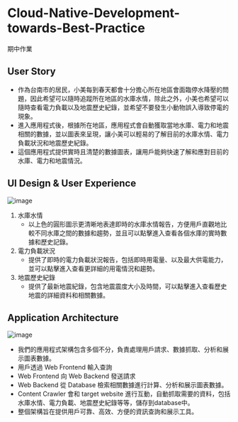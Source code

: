 # Cloud-Native-Development-towards-Best-Practice
期中作業

## User Story
- 作為台南市的居民，小美每到春天都會十分擔心所在地區會面臨停水降壓的問題，因此希望可以隨時追蹤所在地區的水庫水情，除此之外，小美也希望可以隨時查看電力負載以及地震歷史紀錄，並希望不要發生小動物誤入導致停電的現象。
- 進入應用程式後，根據所在地區，應用程式會自動獲取當地水庫、電力和地震相關的數據，並以圖表來呈現，讓小美可以輕易的了解目前的水庫水情、電力負載狀況和地震歷史紀錄。
- 這個應用程式提供實時且清楚的數據圖表，讓用戶能夠快速了解和應對目前的水庫、電力和地震情況。

## UI Design & User Experience
![image](https://user-images.githubusercontent.com/122248174/233845265-5b7db718-d1da-495e-9a7a-0a1885b3b23e.png)  
1. 水庫水情
    - 以上色的圓形圖示更清晰地表達即時的水庫水情報告，方便用戶直觀地比較不同水庫之間的數據和趨勢，並且可以點擊進入查看各個水庫的實時數據和歷史記錄。
2. 電力負載狀況
    - 提供了即時的電力負載狀況報告，包括即時用電量、以及最大供電能力，並可以點擊進入查看更詳細的用電情況和趨勢。
3. 地震歷史紀錄
    - 提供了最新地震紀錄，包含地震震度大小及時間，可以點擊進入查看歷史地震的詳細資料和相關數據。

## Application Architecture
![image](https://user-images.githubusercontent.com/122248174/233845388-6224ce3b-47e0-4258-af56-eafe0169be9c.png)  
- 我們的應用程式架構包含多個不分，負責處理用戶請求、數據抓取、分析和展示圖表數據。
- 用戶透過 Web Frontend 輸入查詢
- Web Frontend 向 Web Backend 發送請求
- Web Backend 從 Database 檢索相關數據進行計算、分析和展示圖表數據。
- Content Crawler 會和 target website 進行互動，自動抓取需要的資料，包括水庫水情、電力負載、地震歷史紀錄等等，儲存到database中。
- 整個架構旨在提供用戶可靠、高效、方便的資訊查詢和展示工具。



